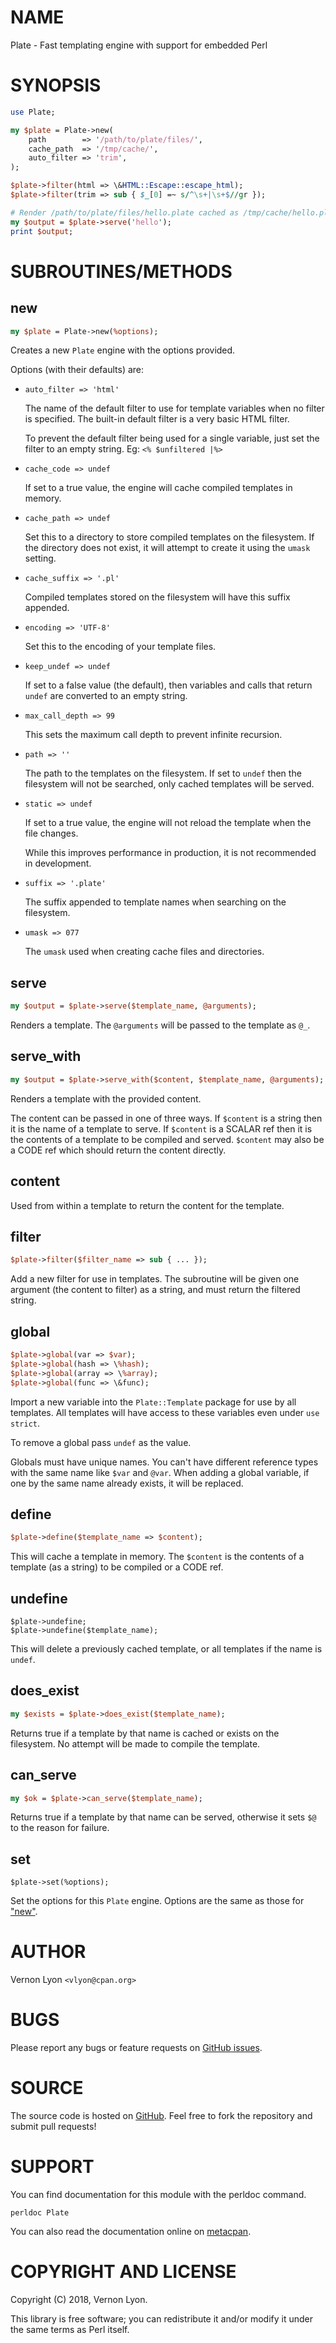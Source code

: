 # NAME

Plate - Fast templating engine with support for embedded Perl

# SYNOPSIS

```perl
use Plate;

my $plate = Plate->new(
    path        => '/path/to/plate/files/',
    cache_path  => '/tmp/cache/',
    auto_filter => 'trim',
);

$plate->filter(html => \&HTML::Escape::escape_html);
$plate->filter(trim => sub { $_[0] =~ s/^\s+|\s+$//gr });

# Render /path/to/plate/files/hello.plate cached as /tmp/cache/hello.pl
my $output = $plate->serve('hello');
print $output;
```

# SUBROUTINES/METHODS

## new

```perl
my $plate = Plate->new(%options);
```

Creates a new `Plate` engine with the options provided.

Options (with their defaults) are:

- `auto_filter => 'html'`

    The name of the default filter to use for template variables when no filter is specified.
    The built-in default filter is a very basic HTML filter.

    To prevent the default filter being used for a single variable,
    just set the filter to an empty string. Eg: `<% $unfiltered |%>`

- `cache_code => undef`

    If set to a true value, the engine will cache compiled templates in memory.

- `cache_path => undef`

    Set this to a directory to store compiled templates on the filesystem.
    If the directory does not exist, it will attempt to create it using the `umask` setting.

- `cache_suffix => '.pl'`

    Compiled templates stored on the filesystem will have this suffix appended.

- `encoding => 'UTF-8'`

    Set this to the encoding of your template files.

- `keep_undef => undef`

    If set to a false value (the default),
    then variables and calls that return `undef` are converted to an empty string.

- `max_call_depth => 99`

    This sets the maximum call depth to prevent infinite recursion.

- `path => ''`

    The path to the templates on the filesystem.
    If set to `undef` then the filesystem will not be searched,
    only cached templates will be served.

- `static => undef`

    If set to a true value,
    the engine will not reload the template when the file changes.

    While this improves performance in production, it is not recommended in development.

- `suffix => '.plate'`

    The suffix appended to template names when searching on the filesystem.

- `umask => 077`

    The `umask` used when creating cache files and directories.

## serve

```perl
my $output = $plate->serve($template_name, @arguments);
```

Renders a template.
The `@arguments` will be passed to the template as `@_`.

## serve\_with

```perl
my $output = $plate->serve_with($content, $template_name, @arguments);
```

Renders a template with the provided content.

The content can be passed in one of three ways.
If `$content` is a string then it is the name of a template to serve.
If `$content` is a SCALAR ref then it is the contents of a template to be compiled and served.
`$content` may also be a CODE ref which should return the content directly.

## content

Used from within a template to return the content for the template.

## filter

```perl
$plate->filter($filter_name => sub { ... });
```

Add a new filter for use in templates.
The subroutine will be given one argument (the content to filter) as a string,
and must return the filtered string.

## global

```perl
$plate->global(var => $var);
$plate->global(hash => \%hash);
$plate->global(array => \%array);
$plate->global(func => \&func);
```

Import a new variable into the `Plate::Template` package for use by all templates.
All templates will have access to these variables even under `use strict`.

To remove a global pass `undef` as the value.

Globals must have unique names.
You can't have different reference types with the same name like `$var` and `@var`.
When adding a global variable, if one by the same name already exists, it will be replaced.

## define

```perl
$plate->define($template_name => $content);
```

This will cache a template in memory.
The `$content` is the contents of a template (as a string) to be compiled or a CODE ref.

## undefine

```
$plate->undefine;
$plate->undefine($template_name);
```

This will delete a previously cached template,
or all templates if the name is `undef`.

## does\_exist

```perl
my $exists = $plate->does_exist($template_name);
```

Returns true if a template by that name is cached or exists on the filesystem.
No attempt will be made to compile the template.

## can\_serve

```perl
my $ok = $plate->can_serve($template_name);
```

Returns true if a template by that name can be served,
otherwise it sets `$@` to the reason for failure.

## set

```
$plate->set(%options);
```

Set the options for this `Plate` engine.
Options are the same as those for ["new"](#new).

# AUTHOR

Vernon Lyon `<vlyon@cpan.org>`

# BUGS

Please report any bugs or feature requests on [GitHub issues](https://github.com/vlyon/plate/issues).

# SOURCE

The source code is hosted on [GitHub](https://github.com/vlyon/plate).
Feel free to fork the repository and submit pull requests!

# SUPPORT

You can find documentation for this module with the perldoc command.

```
perldoc Plate
```

You can also read the documentation online on [metacpan](https://metacpan.org/pod/Plate).

# COPYRIGHT AND LICENSE

Copyright (C) 2018, Vernon Lyon.

This library is free software; you can redistribute it and/or modify
it under the same terms as Perl itself.
